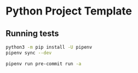# Python Project Template

## Running tests

```bash
python3 -m pip install -U pipenv
pipenv sync --dev

pipenv run pre-commit run -a
```

